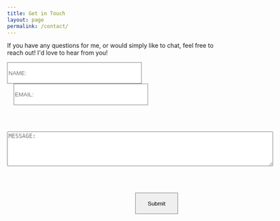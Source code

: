 ```yaml
---
title: Get in Touch
layout: page
permalink: /contact/
---
```


If you have any questions for me, or would simply like to chat, feel free to reach out! I'd love to hear from you!

<form action="https://formspree.io/mwknddww" method="POST">
  <label>
    <input
      type="text"
      name="name"
      style="margin-right: 15px; width: 315px; height: 50px; border: 1px solid gray;"
      placeholder="NAME:"
      required>
  </label>

  <label>
    <input
      type="text"
      name="email"
      style="margin-left: 15px; width: 315px; height: 50px; border: 1px solid gray;"
      placeholder="EMAIL:"
      required>
  </label>

  <br><br>

  <label>
    <textarea name="message" rows="5" cols="75" placeholder="MESSAGE:"></textarea>
  </label>

  <br><br>

  <!-- your other form fields go here -->

  <button
    type="submit"
    style="margin-left: 300px; width: 100px; height: 50px; border: 1px solid gray;">
    Submit
  </button>
</form>
